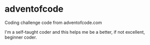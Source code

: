 # adventofcode
Coding challenge code from adventofcode.com

I'm a self-taught coder and this helps me be a better, if not excellent, beginner coder.
